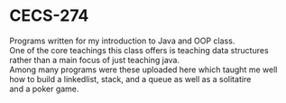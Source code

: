 # CECS-274
Programs written for my introduction to Java and OOP class.\
One of the core teachings this class offers is teaching data structures\
rather than a main focus of just teaching java.\
Among many programs were these uploaded here which taught me well\
how to build a linkedlist, stack, and a queue as well as a solitatire\
and a poker game.
